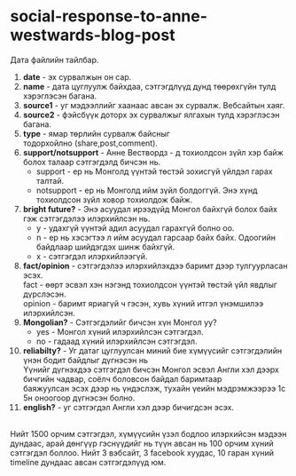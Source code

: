 # social-response-to-anne-westwards-blog-post

Дата файлийн тайлбар. <br />
1. **date** -  эх сурвалжын он сар. <br />
2. **name** - дата цуглуулж байхдаа, сэтгэгдлүүд дунд төөрөхгүйн тулд хэрэглэсэн багана. <br />
3. **source1** - уг мэдээллийг хаанаас авсан эх сурвалж. Вебсайтын хаяг. <br />
4. **source2** - фэйсбүүк доторх эх сурвалжыг ялгахын тулд хэрэглэсэн багана. <br />
5. **type** - ямар төрлийн сурвалж байсныг тодорхойлно (share,post,comment). <br />
6. **support/notsupport** - Анне Вествордз - д тохиолдсон зүйл хэр байж болох талаар сэтгэгдэлд бичсэн нь. <br />
   * support - ер нь Монголд үүнтэй төстэй зохисгүй үйлдэл гарах талтай. <br />
   * notsupport - ер нь Монголд ийм зүйл болдоггүй. Энэ хүнд тохиолдсон зүйл ховор тохиолдож байж. <br />
7. **bright future?** - Энэ асуудал ирээдүйд Монгол байхгүй болох байх гэж сэтгэгдэлээ илэрхийлсэн нь. <br />
   * y - удахгүй үүнтэй адил асуудал гарахгүй болно оо. <br />
   * n - ер нь хэсэгтээ л ийм асуудал гарсаар байх байх. Одоогийн байдлаар шийдэгдэх шинж байхгүй. <br />
   * x - сэтгэгдэл илэрхийлээгүй. <br />
8. **fact/opinion** - сэтгэгдэлээ илэрхийлэхдээ баримт дээр тулгуурласан эсэх. <br />
   fact - өөрт эсвэл хэн нэгэнд тохиолдсон үүнтэй төстэй үйл явдлыг дүрслэсэн. <br />
   opinion - баримт яриагүй ч гэсэн, хувь хүний итгэл үнэмшилээ илэрхийлсэн. <br />
9. **Mongolian?** - Сэтгэгдэлийг бичсэн хүн Монгол уу?  <br />
   * yes - Монгол хүний илэрхийлсэн сэтгэгдэл. <br />
   * no - гадаад хүний илэрхийлсэн сэтгэгдэл. <br />
10. **reliabilty?** -  Уг датаг цуглуулсан миний бие хүмүүсийг сэтгэгдэлийн үнэн бодит байдлыг дүгнэсэн нь <br />
   Үүнийг дүгнэхдээ сэтгэгдэл бичсэн Монгол эсвэл Англи хэл дээрх бичгийн чадвар, соёлч боловсон байдал баримтаар <br /> 
   баяжуулсан эсэх дээр нь үндэслэж, тухайн үеийн мэдрэмжээрээ 1с 5н оноогоор дүгнэсэн болно. <br />
11. **english?** - уг сэтгэгдэл Англи хэл дээр бичигдсэн эсэх. <br />
<br />
Нийт 1500 орчим сэтгэгдэл, хүмүүсийн үзэл бодлоо илэрхийсэн мэдээн дундаас, арай дөнгүүр гэснүүдийг нь түүн авсан нь 100 орчим хүний сэтгэгдэл боллоо. Нийт 3 вэбсайт, 3 facebook хуудас, 10 гаран хүний timeline дундаас авсан сэтгэгдэлүүд юм. 